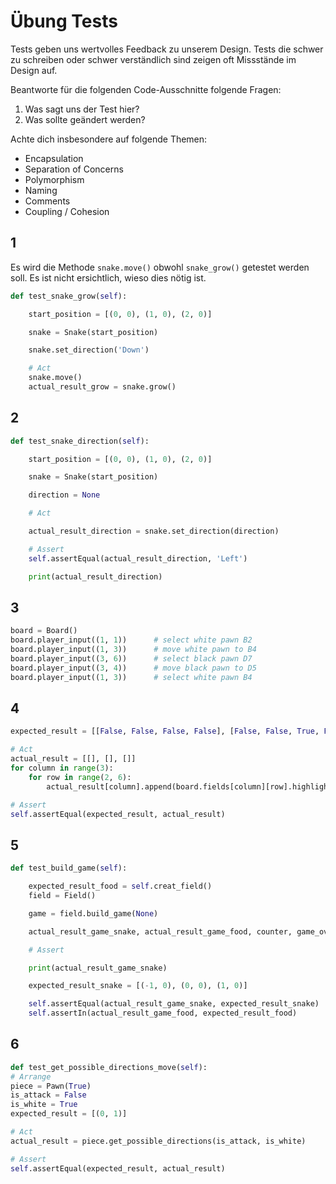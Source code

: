 # Übung Tests
Tests geben uns wertvolles Feedback zu unserem Design. Tests die schwer zu schreiben oder schwer verständlich sind zeigen oft Missstände im Design auf.

Beantworte für die folgenden Code-Ausschnitte folgende Fragen:
1. Was sagt uns der Test hier?
2. Was sollte geändert werden?

Achte dich insbesondere auf folgende Themen:
- Encapsulation
- Separation of Concerns
- Polymorphism
- Naming
- Comments
- Coupling / Cohesion

## 1
Es wird die Methode `snake.move()` obwohl `snake_grow()` getestet werden soll. Es ist nicht ersichtlich, wieso dies nötig ist.

```python
def test_snake_grow(self):

    start_position = [(0, 0), (1, 0), (2, 0)]

    snake = Snake(start_position)

    snake.set_direction('Down')

    # Act
    snake.move()
    actual_result_grow = snake.grow()
```

## 2

```python
def test_snake_direction(self):

    start_position = [(0, 0), (1, 0), (2, 0)]

    snake = Snake(start_position)

    direction = None

    # Act

    actual_result_direction = snake.set_direction(direction)

    # Assert
    self.assertEqual(actual_result_direction, 'Left')

    print(actual_result_direction)
```

## 3
```python
board = Board()
board.player_input((1, 1))      # select white pawn B2
board.player_input((1, 3))      # move white pawn to B4
board.player_input((3, 6))      # select black pawn D7
board.player_input((3, 4))      # move black pawn to D5
board.player_input((1, 3))      # select white pawn B4
```

## 4
```python
expected_result = [[False, False, False, False], [False, False, True, False], [False, False, False, False]]

# Act
actual_result = [[], [], []]
for column in range(3):
    for row in range(2, 6):
        actual_result[column].append(board.fields[column][row].highlighted)

# Assert
self.assertEqual(expected_result, actual_result)
```

## 5
```python
def test_build_game(self):

    expected_result_food = self.creat_field()
    field = Field()

    game = field.build_game(None)

    actual_result_game_snake, actual_result_game_food, counter, game_over = game

    # Assert

    print(actual_result_game_snake)

    expected_result_snake = [(-1, 0), (0, 0), (1, 0)]

    self.assertEqual(actual_result_game_snake, expected_result_snake)
    self.assertIn(actual_result_game_food, expected_result_food)
```

## 6
```python
def test_get_possible_directions_move(self):
# Arrange
piece = Pawn(True)
is_attack = False
is_white = True
expected_result = [(0, 1)]

# Act
actual_result = piece.get_possible_directions(is_attack, is_white)

# Assert
self.assertEqual(expected_result, actual_result)
```